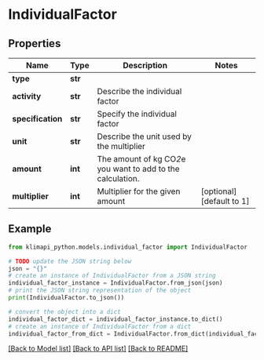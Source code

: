 # IndividualFactor


## Properties

Name | Type | Description | Notes
------------ | ------------- | ------------- | -------------
**type** | **str** |  | 
**activity** | **str** | Describe the individual factor | 
**specification** | **str** | Specify the individual factor | 
**unit** | **str** | Describe the unit used by the multiplier | 
**amount** | **int** | The amount of kg CO*2*e you want to add to the calculation. | 
**multiplier** | **int** | Multiplier for the given amount | [optional] [default to 1]

## Example

```python
from klimapi_python.models.individual_factor import IndividualFactor

# TODO update the JSON string below
json = "{}"
# create an instance of IndividualFactor from a JSON string
individual_factor_instance = IndividualFactor.from_json(json)
# print the JSON string representation of the object
print(IndividualFactor.to_json())

# convert the object into a dict
individual_factor_dict = individual_factor_instance.to_dict()
# create an instance of IndividualFactor from a dict
individual_factor_from_dict = IndividualFactor.from_dict(individual_factor_dict)
```
[[Back to Model list]](../README.md#documentation-for-models) [[Back to API list]](../README.md#documentation-for-api-endpoints) [[Back to README]](../README.md)


